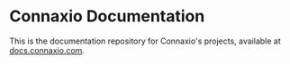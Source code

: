 # Connaxio Documentation

This is the documentation repository for Connaxio's projects, available at [docs.connaxio.com](https://docs.connaxio.com).
